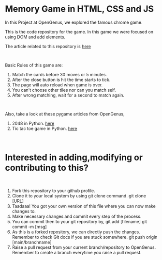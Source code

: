 # Memory Game in HTML, CSS and JS

In this Project at OpenGenus, we explored the famous chrome game.

This is the code repository for the game. In this game we were focused on using DOM and add elements. 

The article related to this repository is [here](https://iq.opengenus.org/p/8e37a6b0-b717-4bc4-860d-e5ffaa36f751/)

<br>

Basic Rules of this game are:

<ol>
        <li> Match the cards before 30 moves or 5 minutes.</li>
        <li> After the close button is hit the time starts to tick. </li>
        <li> The page will auto reload when game is over. </li>
        <li> You can't choose other tiles nor can you match self.</li>
        <li> After wrong matching, wait for a second to match again. </li>
</ol>

<br>

Also, take a look at these pygame articles from OpenGenus,


1. 2048 in Python. [here](https://iq.opengenus.org/2048-in-python/)
2. Tic tac toe game in Python. [here](https://iq.opengenus.org/tic-tac-toe-game-in-python/)


<br>

# Interested in adding,modifying or contributing to this?
<br>
<ol>
<li>Fork this repository to your github profile.</li>
<li>Clone it to your local system by using git clone command. git clone [URL]</li>
<li>Taadaaa! You got your own version of this file where you can now make changes to.</li>
<li>Make necessary changes and commit every step of the process.</li>
<li>You can commit then to your git repository by, git add [filename] git commit -m [msg]</li>
<li>As this is a forked repository, we can directly push the changes. Remember to check Git docs if you are stuck somewhere. git push origin [main/branchname]</li>
<li>Raise a pull request from your current branch/repository to OpenGenus. Remember to create a branch everytime you raise a pull request.</li>
<ol>